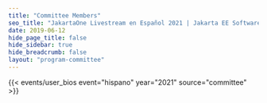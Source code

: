 ```yaml
---
title: "Committee Members"
seo_title: "JakartaOne Livestream en Español 2021 | Jakarta EE Software | Cloud Native"
date: 2019-06-12
hide_page_title: false
hide_sidebar: true
hide_breadcrumb: false
layout: "program-committee"
---
```


{{< events/user_bios event="hispano" year="2021"  source="committee" >}}